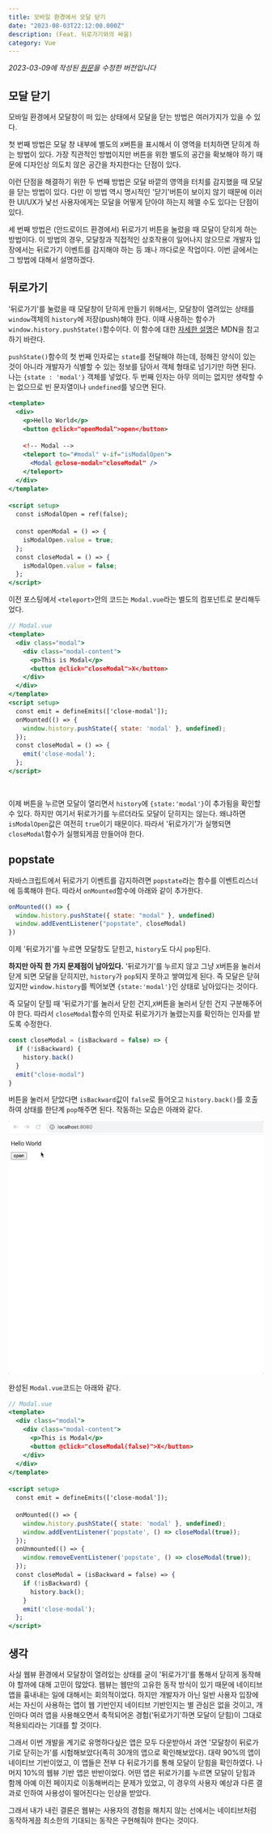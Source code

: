 ```yaml
---
title: 모바일 환경에서 모달 닫기
date: "2023-08-03T22:12:00.000Z"
description: (Feat. 뒤로가기와의 싸움)
category: Vue
---
```


_2023-03-09에 작성된 [원문](https://ps-hjhj97.tistory.com/222)을 수정한 버전입니다_

## 모달 닫기

모바일 환경에서 모달창이 떠 있는 상태에서 모달을 닫는 방법은 여러가지가 있을 수 있다.

첫 번째 방법은 모달 창 내부에 별도의 `X`버튼을 표시해서 이 영역을 터치하면 닫히게 하는 방법이 있다. 가장 직관적인 방법이지만 버튼을 위한 별도의 공간을 확보해야 하기 때문에 디자인상 의도치 않은 공간을 차지한다는 단점이 있다.

이런 단점을 해결하기 위한 두 번째 방법은 모달 바깥의 영역을 터치를 감지했을 때 모달을 닫는 방법이 있다. 다만 이 방법 역시 명시적인 '닫기'버튼이 보이지 않기 때문에 이러한 UI/UX가 낯선 사용자에게는 모달을 어떻게 닫아야 하는지 헤맬 수도 있다는 단점이 있다.

세 번째 방법은 (안드로이드 환경에서) 뒤로가기 버튼을 눌렀을 때 모달이 닫히게 하는 방법이다. 이 방법의 경우, 모달창과 직접적인 상호작용이 일어나지 않으므로 개발자 입장에서는 뒤로가기 이벤트를 감지해야 하는 등 꽤나 까다로운 작업이다. 이번 글에서는 그 방법에 대해서 설명하겠다.

## 뒤로가기

'뒤로가기'를 눌렀을 때 모달창이 닫히게 만들기 위해서는, 모달창이 열려있는 상태를 `window`객체의 `history`에 저장(push)해야 한다. 이때 사용하는 함수가 `window.history.pushState()`함수이다. 이 함수에 대한 [자세한 설명](https://developer.mozilla.org/en-US/docs/Web/API/History/pushState)은 MDN을 참고하기 바란다.

`pushState()`함수의 첫 번째 인자로는 `state`를 전달해야 하는데, 정해진 양식이 있는 것이 아니라 개발자가 식별할 수 있는 정보를 담아서 객체 형태로 넘기기만 하면 된다. 나는 `{state : 'modal'}` 객체를 넣었다. 두 번째 인자는 아무 의미는 없지만 생략할 수는 없으므로 빈 문자열이나 `undefined`를 넣으면 된다.

```jsx
<template>
  <div>
    <p>Hello World</p>
    <button @click="openModal">open</button>

    <!-- Modal -->
    <teleport to="#modal" v-if="isModalOpen">
      <Modal @close-modal="closeModal" />
    </teleport>
  </div>
</template>

<script setup>
  const isModalOpen = ref(false);

  const openModal = () => {
    isModalOpen.value = true;
  };
  const closeModal = () => {
    isModalOpen.value = false;
  };
</script>
```

이전 포스팅에서 `<teleport>`안의 코드는 `Modal.vue`라는 별도의 컴포넌트로 분리해두었다.

```jsx
// Modal.vue
<template>
  <div class="modal">
    <div class="modal-content">
      <p>This is Modal</p>
      <button @click="closeModal">X</button>
    </div>
  </div>
</template>
<script setup>
  const emit = defineEmits(['close-modal']);
  onMounted(() => {
    window.history.pushState({ state: 'modal' }, undefined);
  });
  const closeModal = () => {
    emit('close-modal');
  };
</script>
```

<br />

이제 버튼을 누르면 모달이 열리면서 `history`에 `{state:'modal'}`이 추가됨을 확인할 수 있다. 하지만 여기서 뒤로가기를 누르더라도 모달이 닫히지는 않는다. 왜냐하면 `isModalOpen`값은 여전히 `true`이기 때문이다. 따라서 '뒤로가기'가 실행되면 `closeModal`함수가 실행되게끔 만들어야 한다.

## popstate

자바스크립트에서 뒤로가기 이벤트를 감지하려면 `popstate`라는 함수를 이벤트리스너에 등록해야 한다. 따라서 `onMounted`함수에 아래와 같이 추가한다.

```jsx
onMounted(() => {
  window.history.pushState({ state: "modal" }, undefined)
  window.addEventListener("popstate", closeModal)
})
```

이제 '뒤로가기'를 누르면 모달창도 닫힌고, `history`도 다시 `pop`된다.

**하지만 아직 한 가지 문제점이 남아있다.** '뒤로가기'를 누르지 않고 그냥 `X`버튼을 눌러서 닫게 되면 모달을 닫히지만, `history`가 `pop`되지 못하고 쌓여있게 된다. 즉 모달은 닫혀 있지만 `window.history`를 찍어보면 `{state:'modal'}`인 상태로 남아있다는 것이다.

즉 모달이 닫힐 때 '뒤로가기'를 눌러서 닫힌 건지,`X`버튼을 눌러서 닫힌 건지 구분해주어야 한다. 따라서 `closeModal`함수의 인자로 뒤로가기가 눌렸는지를 확인하는 인자를 받도록 수정한다.

```jsx
const closeModal = (isBackward = false) => {
  if (!isBackward) {
    history.back()
  }
  emit("close-modal")
}
```

버튼을 눌러서 닫았다면 `isBackward`값이 `false`로 들어오고 `history.back()`를 호출하여 상태를 한단계 `pop`해주면 된다. 작동하는 모습은 아래와 같다.

<img src="https://raw.githubusercontent.com/hjhj97/blog.gatsby/main/content/blog/vue/images/vue-modal-backward.gif"  />

완성된 `Modal.vue`코드는 아래와 같다.

```jsx
// Modal.vue
<template>
  <div class="modal">
    <div class="modal-content">
      <p>This is Modal</p>
      <button @click="closeModal(false)">X</button>
    </div>
  </div>
</template>

<script setup>
  const emit = defineEmits(['close-modal']);

  onMounted(() => {
    window.history.pushState({ state: 'modal' }, undefined);
    window.addEventListener('popstate', () => closeModal(true));
  });
  onUnmounted(() => {
    window.removeEventListener('popstate', () => closeModal(true));
  });
  const closeModal = (isBackward = false) => {
    if (!isBackward) {
      history.back();
    }
    emit('close-modal');
  };
</script>
```

## 생각

사실 웹뷰 환경에서 모달창이 열려있는 상태를 굳이 '뒤로가기'를 통해서 닫히게 동작해야 할까에 대해 고민이 많았다. 웹뷰는 웹만의 고유한 동작 방식이 있기 때문에 네이티브 앱을 흉내내는 일에 대해서는 회의적이었다. 하지만 개발자가 아닌 일반 사용자 입장에서는 자신이 사용하는 앱이 웹 기반인지 네이티브 기반인지는 별 관심은 없을 것이고, 개인마다 여러 앱을 사용해오면서 축적되어온 경험('뒤로가기'하면 모달이 닫힘)이 그대로 적용되리라는 기대를 할 것이다.

그래서 이번 개발을 계기로 유명하다싶은 앱은 모두 다운받아서 과연 '모달창이 뒤로가기로 닫히는가'를 시험해보았다(족히 30개의 앱으로 확인해보았다). 대략 90%의 앱이 네이티브 기반이었고, 이 앱들은 전부 다 뒤로가기를 통해 모달이 닫힘을 확인하였다. 나머지 10%의 웹뷰 기반 앱은 반반이었다. 어떤 앱은 뒤로가기를 누르면 모달이 닫힘과 함께 아예 이전 페이지로 이동해버리는 문제가 있었고, 이 경우의 사용자 예상과 다른 결과로 인하여 사용성이 떨어진다는 인상을 받았다.

그래서 내가 내린 결론은 웹뷰는 사용자의 경험을 해치지 않는 선에서는 네이티브처럼 동작하게끔 최소한의 기대되는 동작은 구현해줘야 한다는 것이다.
